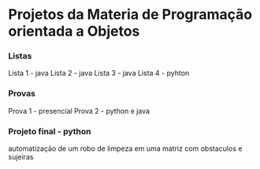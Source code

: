 # Projetos da Materia de Programação orientada a Objetos

### Listas
Lista 1 - java
Lista 2 - java
Lista 3 - java
Lista 4 - pyhton

### Provas
Prova 1 - presencial
Prova 2 - python e java

### Projeto final - python
automatização de um robo de limpeza em uma matriz com obstaculos e sujeiras
